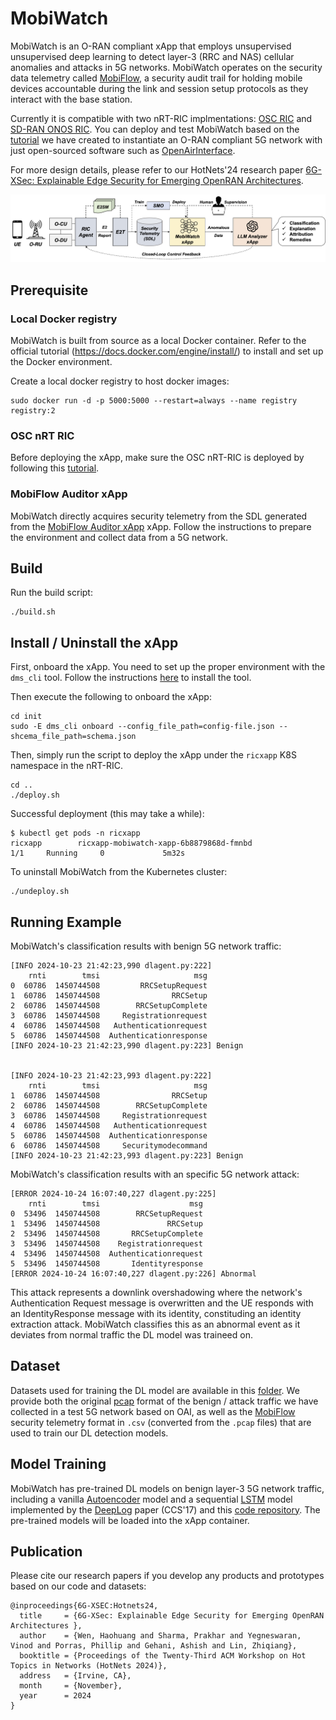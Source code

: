# MobiWatch

MobiWatch is an O-RAN compliant xApp that employs unsupervised unsupervised deep learning to detect layer-3 (RRC and NAS) cellular anomalies and attacks in 5G networks. MobiWatch operates on the security data telemetry called [MobiFlow](https://github.com/5GSEC/MobiFlow-Auditor), a security audit trail for holding mobile devices accountable during the link and session setup protocols as they interact with the base station.

Currently it is compatible with two nRT-RIC implmentations: [OSC RIC](https://lf-o-ran-sc.atlassian.net/wiki/spaces/ORAN) and [SD-RAN ONOS RIC](https://docs.sd-ran.org/master/sdran-in-a-box/README.html). You can deploy and test MobiWatch based on the [tutorial](https://github.com/5GSEC/5G-Spector/wiki/O%E2%80%90RAN-SC-RIC-Deployment-Guide) we have created to instantiate an O-RAN compliant 5G network with just open-sourced software such as [OpenAirInterface](https://gitlab.eurecom.fr/oai/openairinterface5g/). 

For more design details, please refer to our HotNets'24 research paper [6G-XSec: Explainable Edge Security for Emerging OpenRAN Architectures](). 

![alt text](./fig/sys.png)

## Prerequisite

### Local Docker registry

MobiWatch is built from source as a local Docker container. Refer to the official tutorial (https://docs.docker.com/engine/install/) to install and set up the Docker environment.

Create a local docker registry to host docker images: 

```
sudo docker run -d -p 5000:5000 --restart=always --name registry registry:2
```

### OSC nRT RIC

Before deploying the xApp, make sure the OSC nRT-RIC is deployed by following this [tutorial](https://github.com/5GSEC/5G-Spector/wiki/O%E2%80%90RAN-SC-RIC-Deployment-Guide#deploy-the-osc-near-rt-ric).


### MobiFlow Auditor xApp

MobiWatch directly acquires security telemetry from the SDL generated from the [MobiFlow Auditor xApp](https://github.com/5GSEC/MobiFlow-Auditor) xApp. Follow the instructions to prepare the environment and collect data from a 5G network.


## Build

Run the build script:

```
./build.sh
```


## Install / Uninstall the xApp

First, onboard the xApp. You need to set up the proper environment with the `dms_cli` tool. Follow the instructions [here](https://github.com/5GSEC/5G-Spector/wiki/O%E2%80%90RAN-SC-RIC-Deployment-Guide) to install the tool. 

Then execute the following to onboard the xApp:

```
cd init
sudo -E dms_cli onboard --config_file_path=config-file.json --shcema_file_path=schema.json
```

Then, simply run the script to deploy the xApp under the `ricxapp` K8S namespace in the nRT-RIC.

```
cd ..
./deploy.sh
```

Successful deployment (this may take a while):

```
$ kubectl get pods -n ricxapp
ricxapp        ricxapp-mobiwatch-xapp-6b8879868d-fmnbd                      1/1     Running     0             5m32s
```


To uninstall MobiWatch from the Kubernetes cluster:

```
./undeploy.sh
```

## Running Example

MobiWatch's classification results with benign 5G network traffic:

```
[INFO 2024-10-23 21:42:23,990 dlagent.py:222]
    rnti        tmsi                     msg
0  60786  1450744508         RRCSetupRequest
1  60786  1450744508                RRCSetup
2  60786  1450744508        RRCSetupComplete
3  60786  1450744508     Registrationrequest
4  60786  1450744508   Authenticationrequest
5  60786  1450744508  Authenticationresponse
[INFO 2024-10-23 21:42:23,990 dlagent.py:223] Benign


[INFO 2024-10-23 21:42:23,993 dlagent.py:222]
    rnti        tmsi                     msg
1  60786  1450744508                RRCSetup
2  60786  1450744508        RRCSetupComplete
3  60786  1450744508     Registrationrequest
4  60786  1450744508   Authenticationrequest
5  60786  1450744508  Authenticationresponse
6  60786  1450744508     Securitymodecommand
[INFO 2024-10-23 21:42:23,993 dlagent.py:223] Benign
```

MobiWatch's classification results with an specific 5G network attack:

```
[ERROR 2024-10-24 16:07:40,227 dlagent.py:225]
    rnti        tmsi                    msg
0  53496  1450744508        RRCSetupRequest
1  53496  1450744508               RRCSetup
2  53496  1450744508       RRCSetupComplete
3  53496  1450744508    Registrationrequest
4  53496  1450744508  Authenticationrequest
5  53496  1450744508       Identityresponse
[ERROR 2024-10-24 16:07:40,227 dlagent.py:226] Abnormal
```

This attack represents a downlink overshadowing where the network's Authentication Request message is overwritten and the UE responds with an IdentityResponse message with its identity, constituding an identity extraction attack. MobiWatch classifies this as an abnormal event as it deviates from normal traffic the DL model was traineed on.


## Dataset

Datasets used for training the DL model are available in this [folder](./dataset). We provide both the original [pcap](./dataset/pcap/) format of the benign / attack traffic we have collected in a test 5G network based on OAI, as well as the [MobiFlow](https://github.com/5GSEC/MobiFlow-Auditor) security telemetry format in `.csv` (converted from the `.pcap` files) that are used to train our DL detection models.


## Model Training

MobiWatch has pre-trained DL models on benign layer-3 5G network traffic, including a vanilla [Autoencoder](./src/ai/autoencoder/model.py) model and a sequential [LSTM](./src/ai/deeplog/deeplog.py) model implemented by the [DeepLog](https://dl.acm.org/doi/pdf/10.1145/3133956.3134015) paper (CCS'17) and this [code repository](https://github.com/wuyifan18/DeepLog). The pre-trained models will be loaded into the xApp container.


## Publication

Please cite our research papers if you develop any products and prototypes based on our code and datasets:

```
@inproceedings{6G-XSEC:Hotnets24,
  title     = {6G-XSec: Explainable Edge Security for Emerging OpenRAN Architectures },
  author    = {Wen, Haohuang and Sharma, Prakhar and Yegneswaran, Vinod and Porras, Phillip and Gehani, Ashish and Lin, Zhiqiang},
  booktitle = {Proceedings of the Twenty-Third ACM Workshop on Hot Topics in Networks (HotNets 2024)},
  address   = {Irvine, CA},
  month     = {November},
  year      = 2024
}
```
